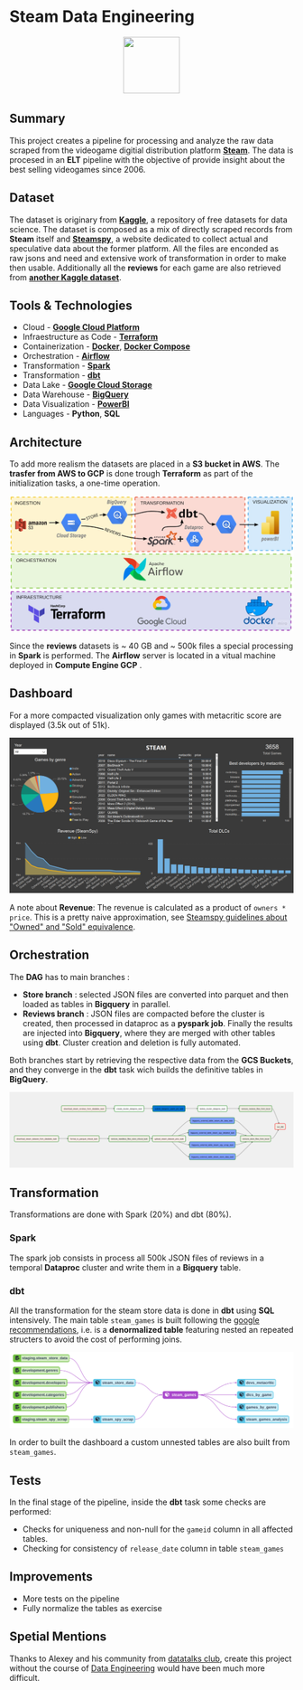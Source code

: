 # Steam Data Engineering

<p align="center">
<img src="https://user-images.githubusercontent.com/16523144/190527411-9fd2439e-3516-4199-97ef-9fda8fd733b3.png" width="100" height="100">
</p>



## Summary

This project creates a pipeline for processing and analyze the raw data scraped from the videogame digitial distribution platform [**Steam**](https://store.steampowered.com/). The data is procesed in an **ELT** pipeline with the objective of provide insight about the best selling videogames since 2006. 


## Dataset

The dataset is originary from [**Kaggle**](https://www.kaggle.com/datasets/souyama/steam-dataset), a repository of free datasets for data science. The dataset is composed as a mix of directly scraped records from **Steam** itself and [**Steamspy**](https://steamspy.com/), a website dedicated to collect actual and speculative data about the former platform. All the files are enconded as raw jsons and need and extensive work of transformation in order to make then usable. Additionally all the **reviews** for each game are also retrieved from [**another Kaggle dataset**](https://www.kaggle.com/datasets/souyama/steam-reviews).

## Tools & Technologies
* Cloud - [**Google Cloud Platform**](https://cloud.google.com/)
* Infraestructure as Code - [**Terraform**](https://www.terraform.io/)
* Containerization - [**Docker**](https://www.docker.com/), [**Docker Compose**](https://docs.docker.com/compose/)
* Orchestration - [**Airflow**](https://airflow.apache.org/)
* Transformation - [**Spark**](https://spark.apache.org/)
* Transformation - [**dbt**](https://www.getdbt.com/)
* Data Lake - [**Google Cloud Storage**](https://cloud.google.com/storage)
* Data Warehouse - [**BigQuery**](https://cloud.google.com/bigquery)
* Data Visualization - [**PowerBI**](https://powerbi.microsoft.com/en-au/)
* Languages - **Python**, **SQL**

## Architecture

To add more realism the datasets are placed in a **S3 bucket in AWS**. The **trasfer from AWS to GCP** is done trough **Terraform** as part of the initialization tasks, a one-time operation. 

![](https://github.com/VicenteYago/steam-data-engineering/blob/main/img/steam.jpg)

Since the **reviews** datasets is ~ 40 GB and ~ 500k files a special processing in **Spark** is performed. 
The **Airflow** server is located in a vitual machine deployed in **Compute Engine GCP** .

## Dashboard

For a more compacted visualization only games with metacritic score are displayed (3.5k out of 51k).

![](https://github.com/VicenteYago/steam-data-engineering/blob/main/img/dashboard.png)
 
 A note about **Revenue**: 
 The revenue is calculated as a product of `owners * price`. This is a pretty naive approximation, see [Steamspy guidelines about "Owned" and "Sold" equivalence](https://steamspy.com/about).
 
 
## Orchestration

The **DAG** has to main branches : 

* **Store branch** : selected JSON files are converted into parquet and then loaded as tables in **Bigquery** in parallel.
* **Reviews branch** : JSON files are compacted before the cluster is created, then processed in dataproc as a **pyspark job**. Finally the results are injected into **Bigquery**, where they are merged with other tables using **dbt**. Cluster creation and deletion is fully automated.

Both branches start by retrieving the respective data from the **GCS Buckets**, and they converge in the **dbt** task wich builds the definitive tables in **BigQuery**.

![](https://github.com/VicenteYago/steam-data-engineering/blob/main/img/airflow_graph.png)


## Transformation
Transformations are done with Spark (20%) and dbt (80%).

### Spark 

The spark job consists in process all 500k JSON files of reviews in a temporal **Dataproc** cluster and write them in a **Bigquery** table.

### dbt 
All the transformation for the steam store data is done in **dbt** using **SQL** intensively. The main table `steam_games` is built following the [google recommendations](https://cloud.google.com/blog/topics/developers-practitioners/bigquery-explained-working-joins-nested-repeated-data), i.e. is a **denormalized table** featuring nested an repeated structers to avoid the cost of performing joins.

![](https://github.com/VicenteYago/steam-data-engineering/blob/main/img/lineage_dbt_1.png)

In order to built the dashboard a custom unnested tables are also built from `steam_games`. 

## Tests

In the final stage of the pipeline, inside the **dbt** task some checks are performed: 

* Checks for uniqueness and non-null for the `gameid` column in all affected tables. 
* Checking for consistency of `release_date` column in table `steam_games`

## Improvements 
- More tests on the pipeline
- Fully normalize the tables as exercise 


## Spetial Mentions
Thanks to Alexey and his community from [datatalks club](https://datatalks.club/), create this project without the course of [Data Engineering](https://github.com/DataTalksClub/data-engineering-zoomcamp) would have been much more difficult.  
